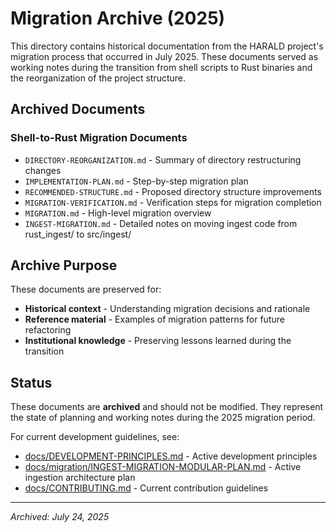 # Migration Archive (2025)

This directory contains historical documentation from the HARALD project's
migration process that occurred in July 2025. These documents served as working
notes during the transition from shell scripts to Rust binaries and the
reorganization of the project structure.

## Archived Documents

### Shell-to-Rust Migration Documents

- `DIRECTORY-REORGANIZATION.md` - Summary of directory restructuring changes
- `IMPLEMENTATION-PLAN.md` - Step-by-step migration plan
- `RECOMMENDED-STRUCTURE.md` - Proposed directory structure improvements
- `MIGRATION-VERIFICATION.md` - Verification steps for migration completion
- `MIGRATION.md` - High-level migration overview
- `INGEST-MIGRATION.md` - Detailed notes on moving ingest code from rust_ingest/
  to src/ingest/

## Archive Purpose

These documents are preserved for:

- **Historical context** - Understanding migration decisions and rationale
- **Reference material** - Examples of migration patterns for future refactoring
- **Institutional knowledge** - Preserving lessons learned during the transition

## Status

These documents are **archived** and should not be modified. They represent the
state of planning and working notes during the 2025 migration period.

For current development guidelines, see:

- [docs/DEVELOPMENT-PRINCIPLES.md](../../DEVELOPMENT-PRINCIPLES.md) - Active
  development principles
- [docs/migration/INGEST-MIGRATION-MODULAR-PLAN.md](../migration/INGEST-MIGRATION-MODULAR-PLAN.md) -
  Active ingestion architecture plan
- [docs/CONTRIBUTING.md](../../CONTRIBUTING.md) - Current contribution
  guidelines

---

_Archived: July 24, 2025_
